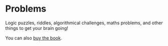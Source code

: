 # Problems

Logic puzzles, riddles, algorithmical challenges, maths problems, and other things to get your brain going!

You can also [buy the book](/problems?classes=btn).
